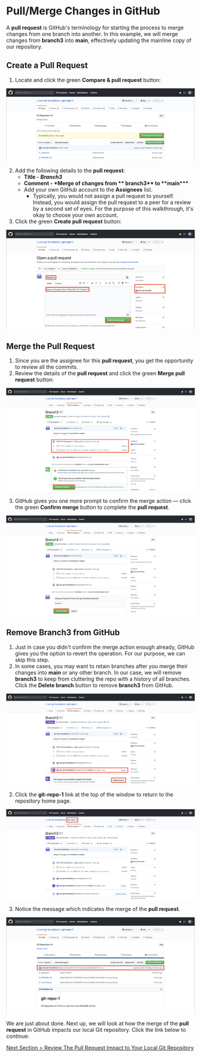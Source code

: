 # Pull/Merge Changes in GitHub

A **pull request** is GitHub's terminology for starting the process to merge changes from one branch into another. In this example, we will merge changes from **branch3** into **main**, effectively updating the mainline copy of our repository.

## **Create a Pull Request**

1. Locate and click the green **Compare & pull request** button:

![github-pull-request-initiate](../images/github-pull-request-initiate.png)

2. Add the following details to the **pull request**:
   - **Title - _Branch3_**
   - **Comment - \*Merge of changes from \*\* branch3\*\* to \*\*main\*\*\***
   - Add your own GitHub account to the **Assignees** list.
     - Typically, you would not assign a pull request to yourself. Instead, you would assign the pull request to a peer for a review by a second set of eyes. For the purpose of this walkthrough, it's okay to choose your own account.
3. Click the green **Create pull request** button:

![github-pull-request-open](../images/github-pull-request-open.png)

## **Merge the Pull Request**

1. Since you are the assignee for this **pull request**, you get the opportunity to review all the commits.
2. Review the details of the **pull request** and click the green **Merge pull request** button:

![github-pull-request-merge](../images/github-pull-request-merge.png)

3. GitHub gives you one more prompt to confirm the merge action — click the green **Confirm merge** button to complete the **pull request**.

![github-pull-request-merge-confirm](../images/github-pull-request-merge-confirm.png)

## **Remove Branch3 from GitHub**

1. Just in case you didn't confirm the merge action enough already, GitHub gives you the option to revert the operation. For our purpose, we can skip this step.
2. In some cases, you may want to retain branches after you merge their changes into **main** or any other branch. In our case, we will remove **branch3** to keep from cluttering the repo with a history of all branches. Click the **Delete branch** button to remove **branch3** from GitHub.

![github-pull-branch-delete](../images/github-pull-branch-delete.png)

2. Click the **git-repo-1** link at the top of the window to return to the repository home page.

![github-pull-branch-delete-done](../images/github-pull-branch-delete-done.png)

3. Notice the message which indicates the merge of the **pull request**.

![github-pull-request-complete](../images/github-pull-request-complete.png)

We are just about done. Next up, we will look at how the merge of the **pull request** in GitHub impacts our local Git repository. Click the link below to continue:

[Next Section > Review The Pull Request Impact to Your Local Git Repository](section_12.md "Review The Pull Request Impact to Your Local Git Repository")
